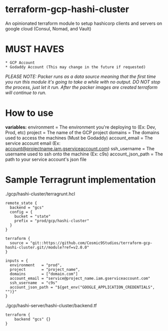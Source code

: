 # terraform-gcp-hashi-cluster
An opinionated terraform module to setup hashicorp clients and servers on google cloud (Consul, Nomad, and Vault)

# MUST HAVES
    * GCP Account 
    * Godaddy Account (This may change in the future if requested)

*PLEASE NOTE: Packer runs as a data source meaning that the first time you run this module it's going to take a while with no output. DO NOT stop the process, just let it run.
After the packer images are created terraform will continue to run.*

# How to use

**variables:**
    environment = The environment you're deploying to (Ex: Dev, Prod, etc)
    project = The name of the GCP project
    domains = The domains used to access the machines (Must be Godaddy)
    account_email = The service account email (Ex: account@projectname.iam.gserviceaccount.com)
    ssh_username = The username used to ssh onto the machine (Ex: c9s)
    account_json_path = The path to your service account's json file


# Sample Terragrunt implementation

./gcp/hashi-cluster/terragrunt.hcl

```hcl
remote_state {
  backend = "gcs"
  config = {
    bucket = "state"
    prefix = "prod/gcp/hashi-cluster"
  } 
}

terraform {
  source = "git::https://github.com/Cosmic9Studios/terraform-gcp-hashi-cluster.git//module?ref=v2.0.0"
}

inputs = {
  environment   = "prod",
  project       = "project_name",
  domains       = ["domain.com"]
  account_email = "service@project_name.iam.gserviceaccount.com"
  ssh_username  = "c9s"
  account_json_path = "${get_env("GOOGLE_APPLICATION_CREDENTIALS", "")}"
}
```

./gcp/hashi-server/hashi-cluster/backend.tf

```hcl
terraform {
    backend "gcs" {}
}
```